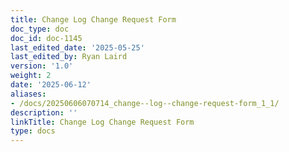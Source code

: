 ```yaml
---
title: Change Log Change Request Form
doc_type: doc
doc_id: doc-1145
last_edited_date: '2025-05-25'
last_edited_by: Ryan Laird
version: '1.0'
weight: 2
date: '2025-06-12'
aliases:
- /docs/20250606070714_change--log--change-request-form_1_1/
description: ''
linkTitle: Change Log Change Request Form
type: docs
---
```


